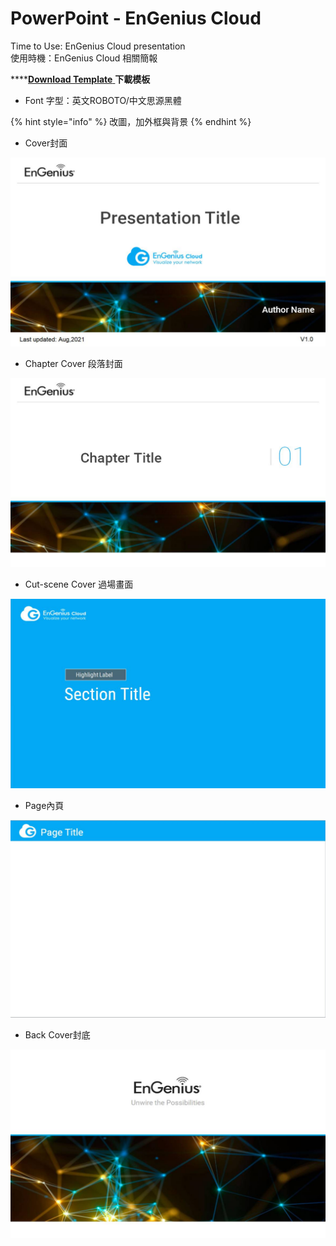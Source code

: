 # PowerPoint - EnGenius Cloud

Time to Use:  EnGenius Cloud presentation  
使用時機：EnGenius Cloud 相關簡報

\*\*\*\*[**Download Template** ](https://docs.google.com/presentation/d/1Yc7zE_V8Wt2Oh_q7rra3q2shKxDY68ke/edit?usp=sharing&ouid=118055993210092366456&rtpof=true&sd=true)**下載模板**

* Font 字型：英文ROBOTO/中文思源黑體

{% hint style="info" %}
改圖，加外框與背景
{% endhint %}

* Cover封面

![](../../.gitbook/assets/cloud_01%20%282%29.jpg)

* Chapter Cover 段落封面

![](../../.gitbook/assets/cloud_02%20%281%29.jpg)

* Cut-scene Cover 過場畫面

![](../../.gitbook/assets/cloud_06%20%281%29.jpg)

* Page內頁

![](../../.gitbook/assets/cloud_03%20%282%29.jpg)

* Back Cover封底

![](../../.gitbook/assets/cloud_05%20%281%29.jpg)

